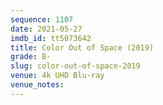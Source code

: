 ```yaml
---
sequence: 1107
date: 2021-05-27
imdb_id: tt5073642
title: Color Out of Space (2019)
grade: B-
slug: color-out-of-space-2019
venue: 4k UHD Blu-ray
venue_notes:
---
```



